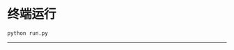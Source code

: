 # 终端运行

```shell
python run.py
```
*****************************************************************************************************************************************************************************************************************************************************************************************************************************************************************************************************************************************************************************************************************************************